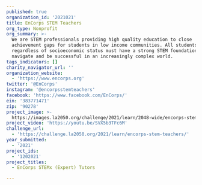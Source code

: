 ```yaml
---
published: true
organization_id: '2021021'
title: EnCorps STEM Teachers
org_type: Nonprofit
org_summary: >-
  We are STEM professionals providing high quality education to close
  achievement gaps for students in low income communities. All students
  regardless of socioeconomic status must have a strong STEM foundation to
  navigate and be successful in an increasingly complex world.
tags_indicators: []
charity_navigator_url: ''
organization_website:
  - 'https://www.encorps.org'
twitter: '@EnCorps'
instagram: '@encorpsstemteachers'
facebook: 'https://www.facebook.com/EnCorps/'
ein: '383771471'
zip: '90278'
project_image: >-
  https://images.la2050.org/challenge/2021/learn/2048-wide/encorps-stem-teachers.jpg
project_video: 'https://youtu.be/SVX5b3TFc6M'
challenge_url:
  - 'https://challenge.la2050.org/2021/learn/encorps-stem-teachers/'
year_submitted:
  - '2021'
project_ids:
  - '1202021'
project_titles:
  - EnCorps STEMx (Expert) Tutors

---
```

